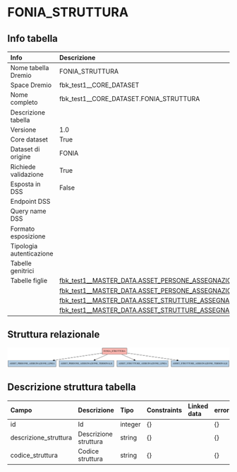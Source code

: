 # FONIA_STRUTTURA

## Info tabella

| Info                     | Descrizione                                                                                                                                               |
|:-------------------------|:----------------------------------------------------------------------------------------------------------------------------------------------------------|
| Nome tabella Dremio      | FONIA_STRUTTURA                                                                                                                                           |
| Space Dremio             | fbk_test1__CORE_DATASET                                                                                                                                   |
| Nome completo            | fbk_test1__CORE_DATASET.FONIA_STRUTTURA                                                                                                                   |
| Descrizione tabella      |                                                                                                                                                           |
| Versione                 | 1.0                                                                                                                                                       |
| Core dataset             | True                                                                                                                                                      |
| Dataset di origine       | FONIA                                                                                                                                                     |
| Richiede validazione     | True                                                                                                                                                      |
| Esposta in DSS           | False                                                                                                                                                     |
| Endpoint DSS             |                                                                                                                                                           |
| Query name DSS           |                                                                                                                                                           |
| Formato esposizione      |                                                                                                                                                           |
| Tipologia autenticazione |                                                                                                                                                           |
| Tabelle genitrici        |                                                                                                                                                           |
| Tabelle figlie           | [fbk_test1__MASTER_DATA.ASSET_PERSONE_ASSEGNAZIONE_LINEA](/Documentation/fbk_test1__MASTER_DATA/ASSET_PERSONE_ASSEGNAZIONE_LINEA/markdown.md)             |
|                          | [fbk_test1__MASTER_DATA.ASSET_PERSONE_ASSEGNAZIONE_TERMINALE](/Documentation/fbk_test1__MASTER_DATA/ASSET_PERSONE_ASSEGNAZIONE_TERMINALE/markdown.md)     |
|                          | [fbk_test1__MASTER_DATA.ASSET_STRUTTURE_ASSEGNAZIONE_LINEA](/Documentation/fbk_test1__MASTER_DATA/ASSET_STRUTTURE_ASSEGNAZIONE_LINEA/markdown.md)         |
|                          | [fbk_test1__MASTER_DATA.ASSET_STRUTTURE_ASSEGNAZIONE_TERMINALE](/Documentation/fbk_test1__MASTER_DATA/ASSET_STRUTTURE_ASSEGNAZIONE_TERMINALE/markdown.md) |

## Struttura relazionale

![FONIA_STRUTTURA](./graph_png.png)

## Descrizione struttura tabella

| Campo                 | Descrizione           | Tipo    | Constraints   | Linked data   | errors   |
|:----------------------|:----------------------|:--------|:--------------|:--------------|:---------|
| id                    | Id                    | integer | {}            |               | {}       |
| descrizione_struttura | Descrizione struttura | string  | {}            |               | {}       |
| codice_struttura      | Codice struttura      | string  | {}            |               | {}       |

